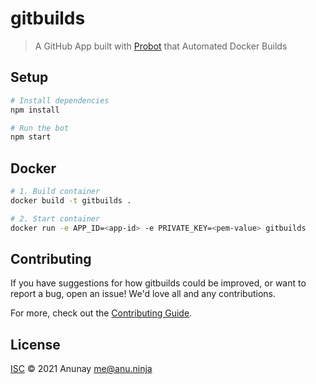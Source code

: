 # gitbuilds

> A GitHub App built with [Probot](https://github.com/probot/probot) that Automated Docker Builds

## Setup

```sh
# Install dependencies
npm install

# Run the bot
npm start
```

## Docker

```sh
# 1. Build container
docker build -t gitbuilds .

# 2. Start container
docker run -e APP_ID=<app-id> -e PRIVATE_KEY=<pem-value> gitbuilds
```

## Contributing

If you have suggestions for how gitbuilds could be improved, or want to report a bug, open an issue! We'd love all and any contributions.

For more, check out the [Contributing Guide](CONTRIBUTING.md).

## License

[ISC](LICENSE) © 2021 Anunay <me@anu.ninja>

